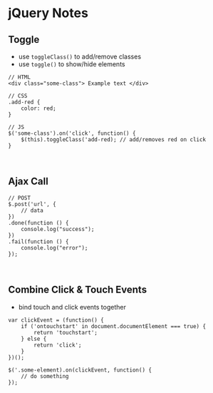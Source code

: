 # jQuery Notes

## Toggle
- use `toggleClass()` to add/remove classes
- use `toggle()` to show/hide elements
```
// HTML
<div class="some-class"> Example text </div>

// CSS
.add-red {
	color: red;
}

// JS
$('some-class').on('click', function() {
	$(this).toggleClass('add-red); // add/removes red on click
}
```
<br>

## Ajax Call
```
// POST
$.post('url', {
	// data
})
.done(function () {
	console.log("success");
})
.fail(function () {
	console.log("error");
});
```
<br>

## Combine Click & Touch Events
- bind touch and click events together
```
var clickEvent = (function() {
	if ('ontouchstart' in document.documentElement === true) {
		return 'touchstart';
	} else {
		return 'click';
	}
})();

$('.some-element).on(clickEvent, function() {
	// do something
});
```
<br>
